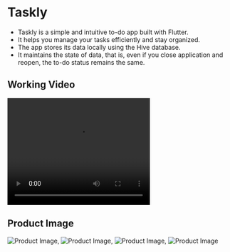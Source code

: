 # Taskly

- Taskly is a simple and intuitive to-do app built with Flutter.
- It helps you manage your tasks efficiently and stay organized.
- The app stores its data locally using the Hive database.
- It maintains the state of data, that is, even if you close application and reopen, the to-do status remains the same.

## Working Video
<video width="320" height="240" controls>
  <source src="FinalProduct/Taskly Working.mp4" type="video/mp4">
</video>

## Product Image
![Product Image](FinalProduct/taskly1.png),
![Product Image](FinalProduct/taskly2.png),
![Product Image](FinalProduct/taskly3.png),
![Product Image](FinalProduct/taskly4.png)


